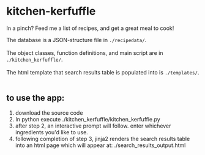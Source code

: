 # kitchen-kerfuffle
In a pinch? Feed me a list of recipes, and get a great meal to cook!

The database is a JSON-structure file in `./recipedata/`. <br></br>
The object classes, function definitions, and main script are in `./kitchen_kerfuffle/`. <br></br>
The html template that search results table is populated into is `./templates/`. <br> </br>

## to use the app: 
1) download the source code
2) In python execute ./kitchen_kerfuffle/kitchen_kerfuffle.py
3) after step 2, an interactive prompt will follow. enter whichever ingredients you'd like to use.
4) following completion of step 3, jinja2 renders the search results table into an html page which will appear at: ./search_results_output.html
